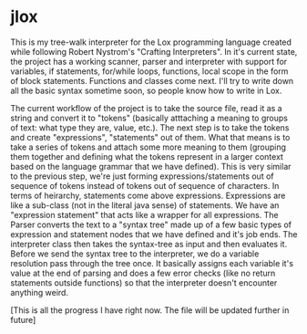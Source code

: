 # jlox

This is my tree-walk interpreter for the Lox programming language created while following Robert Nystrom's "Crafting Interpreters". In it's current state, the project has a working scanner, parser and interpreter with support for variables, if statements, for/while loops, functions, local scope in the form of block statements. Functions and classes come next. I'll try to write down all the basic syntax sometime soon, so people know how to write in Lox.

The current workflow of the project is to take the source file, read it as a string and convert it to "tokens" (basically atttaching a meaning to groups of text: what type they are, value, etc.). The next step is to take the tokens and create "expressions", "statements" out of them. What that means is to take a series of tokens and attach some more meaning to them (grouping them together and defining what the tokens represent in a larger context based on the language grammar that we have defined). This is very similar to the previous step, we're just forming expressions/statements out of sequence of tokens instead of tokens out of sequence of characters. In terms of heirarchy, statements come above expressions. Expressions are like a sub-class (not in the literal java sense) of statements. We have an "expression statement" that acts like a wrapper for all expressions. The Parser converts the text to a "syntax tree" made up of a few basic types of expression and statement nodes that we have defined and it's job ends. The interpreter class then takes the syntax-tree as input and then evaluates it. Before we send the syntax tree to the interpreter, we do a variable resolution pass through the tree once. It basically assigns each variable it's value at the end of parsing and does a few error checks (like no return statements outside functions) so that the interpreter doesn't encounter anything weird.

[This is all the progress I have right now. The file will be updated further in future]
